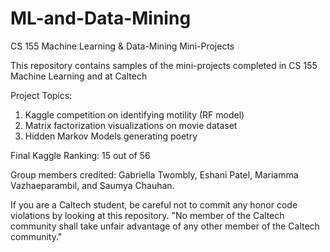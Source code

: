 # ML-and-Data-Mining
CS 155 Machine Learning &amp; Data-Mining Mini-Projects

This repository contains samples of the mini-projects completed in CS 155 Machine Learning and at Caltech

Project Topics:
1. Kaggle competition on identifying motility (RF model)
2. Matrix factorization visualizations on movie dataset
3. Hidden Markov Models generating poetry

Final Kaggle Ranking: 15 out of 56

Group members credited: Gabriella Twombly, Eshani Patel, Mariamma Vazhaeparambil, and Saumya Chauhan.

If you are a Caltech student, be careful not to commit any honor code violations by looking at this repository.
"No member of the Caltech community shall take unfair advantage of any other member of the Caltech community."

